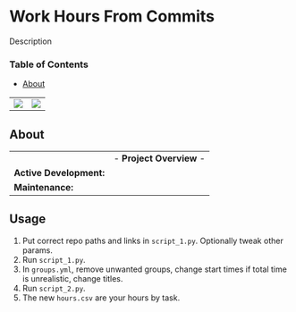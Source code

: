 # Work Hours From Commits
Description

### Table of Contents
- [About](#about)

| | |
| :---: | :---: |
| ![](/Screenshots/1.png) | ![](/Screenshots/2.png) |

## About
| | |
| --- | --- |
| | - **Project Overview** - |
| **Active Development:** |  |
| **Maintenance:** |  |


## Usage
1. Put correct repo paths and links in `script_1.py`. Optionally tweak other params.
2. Run `script_1.py`.
3. In `groups.yml`, remove unwanted groups, change start times if total time is unrealistic, change titles.
4. Run `script_2.py`.
5. The new `hours.csv` are your hours by task.
